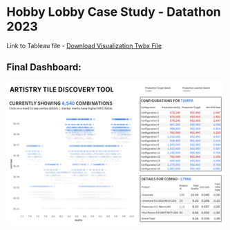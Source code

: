 # Hobby Lobby Case Study - Datathon 2023
Link to Tableau file - [Download Visualization Twbx File](visualization/final.twbx)

## Final Dashboard:
![](images/dashboard.png)

